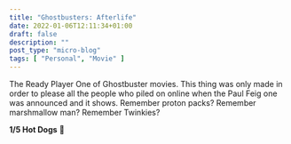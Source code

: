 ```yaml
---
title: "Ghostbusters: Afterlife"
date: 2022-01-06T12:11:34+01:00
draft: false
description: ""
post_type: "micro-blog"
tags: [ "Personal", "Movie" ]
---
```


The Ready Player One of Ghostbuster movies. This thing was only made in order to please all the people who piled on online when the Paul Feig one was announced and it shows. Remember proton packs? Remember marshmallow man? Remember Twinkies?

**1/5 Hot Dogs** 🌭